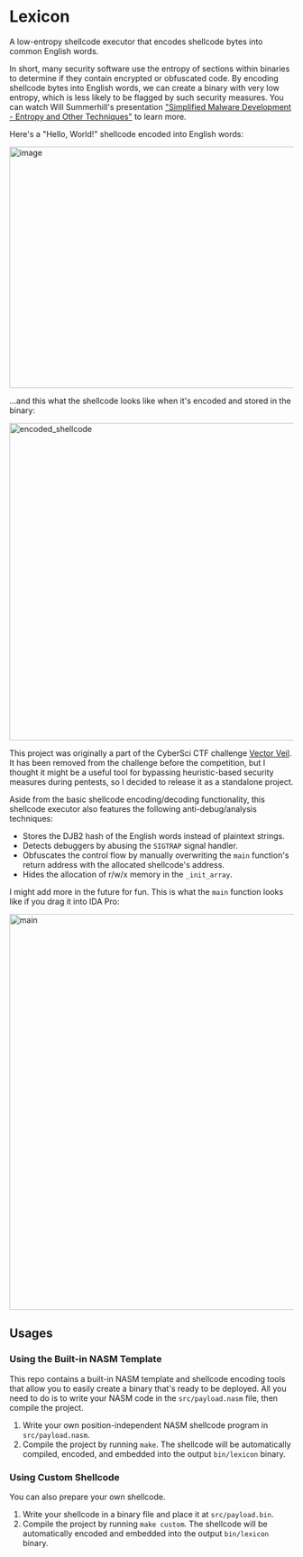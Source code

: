 # Lexicon

A low-entropy shellcode executor that encodes shellcode bytes into common English words.

In short, many security software use the entropy of sections within binaries to determine if they contain encrypted or obfuscated code. By encoding shellcode bytes into English words, we can create a binary with very low entropy, which is less likely to be flagged by such security measures.
You can watch Will Summerhill's presentation ["Simplified Malware Development - Entropy and Other Techniques"](https://youtu.be/F6R-YPsjpVY?t=13597) to learn more.

Here's a "Hello, World!" shellcode encoded into English words:

<img width="1460" height="428" alt="image" src="https://github.com/user-attachments/assets/1508e927-9e70-4c1c-94e2-6a6e14b8c10a" />

...and this what the shellcode looks like when it's encoded and stored in the binary:

<img width="970" height="563" alt="encoded_shellcode" src="https://github.com/user-attachments/assets/221dc13f-2fe6-4ecf-af63-ee3bce9a2c2d" />

This project was originally a part of the CyberSci CTF challenge [Vector Veil](https://github.com/k4yt3x/cs2025-rgnl-vecveil). It has been removed from the challenge before the competition, but I thought it might be a useful tool for bypassing heuristic-based security measures during pentests, so I decided to release it as a standalone project.

Aside from the basic shellcode encoding/decoding functionality, this shellcode executor also features the following anti-debug/analysis techniques:

- Stores the DJB2 hash of the English words instead of plaintext strings.
- Detects debuggers by abusing the `SIGTRAP` signal handler.
- Obfuscates the control flow by manually overwriting the `main` function's return address with the allocated shellcode's address.
- Hides the allocation of r/w/x memory in the `_init_array`.

I might add more in the future for fun. This is what the `main` function looks like if you drag it into IDA Pro:

<img width="1342" height="702" alt="main" src="https://github.com/user-attachments/assets/55979357-b3f7-40e1-88e3-070124d553a9" />

## Usages

### Using the Built-in NASM Template

This repo contains a built-in NASM template and shellcode encoding tools that allow you to easily create a binary that's ready to be deployed. All you need to do is to write your NASM code in the `src/payload.nasm` file, then compile the project.

1. Write your own position-independent NASM shellcode program in `src/payload.nasm`.
2. Compile the project by running `make`. The shellcode will be automatically compiled, encoded, and embedded into the output `bin/lexicon` binary.

### Using Custom Shellcode

You can also prepare your own shellcode.

1. Write your shellcode in a binary file and place it at `src/payload.bin`.
2. Compile the project by running `make custom`. The shellcode will be automatically encoded and embedded into the output `bin/lexicon` binary.
